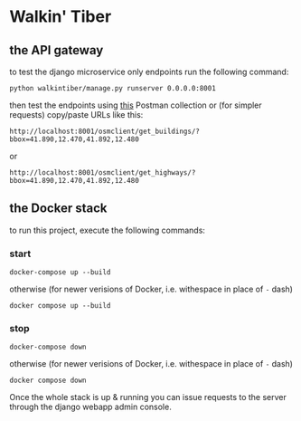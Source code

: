 # Walkin' Tiber

## the API gateway

to test the django microservice only endpoints run the following command:

    python walkintiber/manage.py runserver 0.0.0.0:8001

then test the endpoints using [this](https://www.postman.com/andreagalle/workspace/my-workspace/collection/30905772-552a27e5-df0e-4b8c-8bc5-7ff9bd69e300?action=share&creator=30905772) Postman collection or (for simpler requests) copy/paste URLs like this:

    http://localhost:8001/osmclient/get_buildings/?bbox=41.890,12.470,41.892,12.480

or 

    http://localhost:8001/osmclient/get_highways/?bbox=41.890,12.470,41.892,12.480

## the Docker stack

to run this project, execute the following commands:

### start

    docker-compose up --build

otherwise (for newer verisions of Docker, i.e. withespace in place of `-` dash)

    docker compose up --build


### stop

    docker-compose down

otherwise (for newer verisions of Docker, i.e. withespace in place of `-` dash)

    docker compose down

Once the whole stack is up & running you can issue requests to the server through the django webapp admin console. 